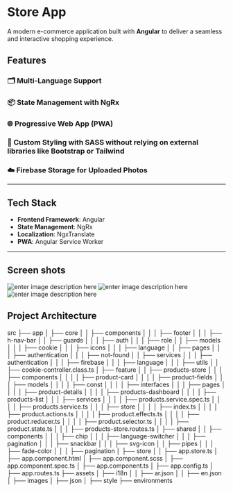 
# Store App

A modern e-commerce application built with **Angular** to deliver a seamless and interactive shopping experience.

## Features

### 🗂 Multi-Language Support  

### 📦 State Management with NgRx  

### 🌐 Progressive Web App (PWA)  

### 🎨 Custom Styling with SASS without relying on external libraries like Bootstrap or Tailwind
### ☁️ Firebase Storage for Uploaded Photos 
---

## Tech Stack

- **Frontend Framework**: Angular  
- **State Management**: NgRx  
- **Localization**: NgxTranslate
- **PWA**: Angular Service Worker

---

## Screen shots
![enter image description here](https://firebasestorage.googleapis.com/v0/b/upload-photo-4f5db.appspot.com/o/list.png?alt=media&token=4175488a-b05f-4bc6-b0d0-6a712715ff76)
![enter image description here](https://firebasestorage.googleapis.com/v0/b/upload-photo-4f5db.appspot.com/o/dashboard.png?alt=media&token=7b9d333d-4392-4008-bd2c-efffe9814828)![enter image description here](https://firebasestorage.googleapis.com/v0/b/upload-photo-4f5db.appspot.com/o/not-found.png?alt=media&token=781cafa2-92c1-4bee-96ad-a35d042c1042)
## Project Architecture
src
├── app
│   ├── core
│   │   ├── components
│   │   │   ├── footer
│   │   │   ├── h-nav-bar
│   │   ├── guards
│   │   │   ├── auth
│   │   │   ├── role
│   │   ├── models
│   │   │   ├── cookie
│   │   │   ├── icons
│   │   │   ├── language
│   │   ├── pages
│   │   │   ├── authentication
│   │   │   ├── not-found
│   │   ├── services
│   │   │   ├── authentication
│   │   │   ├── firebase
│   │   │   ├── language
│   │   │   ├── utils
│   │   ├── cookie-controller.class.ts
│   ├── feature
│   │   ├── products-store
│   │   │   ├── components
│   │   │   │   ├── product-card
│   │   │   │   ├── product-fields
│   │   │   ├── models
│   │   │   │   ├── const
│   │   │   │   ├── interfaces
│   │   │   ├── pages
│   │   │   │   ├── product-details
│   │   │   │   ├── products-dashboard
│   │   │   │   ├── products-list
│   │   │   ├── services
│   │   │   │   ├── products.service.spec.ts
│   │   │   │   ├── products.service.ts
│   │   │   ├── store
│   │   │   │   ├── index.ts
│   │   │   │   ├── product.actions.ts
│   │   │   │   ├── product.effects.ts
│   │   │   │   ├── product.reducer.ts
│   │   │   │   ├── product.selector.ts
│   │   │   │   ├── product.state.ts
│   │   │   ├── products-store.routes.ts
│   ├── shared
│   │   ├── components
│   │   │   ├── chip
│   │   │   ├── language-switcher
│   │   │   ├── pagination
│   │   │   ├── snackbar
│   │   │   ├── svg-icon
│   │   ├── pipes
│   │   │   ├── fade-color
│   │   │   ├── pagination
│   ├── store
│   │   ├── app.store.ts
│   ├── app.component.html
│   ├── app.component.scss
│   ├── app.component.spec.ts
│   ├── app.component.ts
│   ├── app.config.ts
│   ├── app.routes.ts
├── assets
│   ├── i18n
│   │   ├── ar.json
│   │   ├── en.json
│   ├── images
│   ├── json
│   ├── style
├── environments


